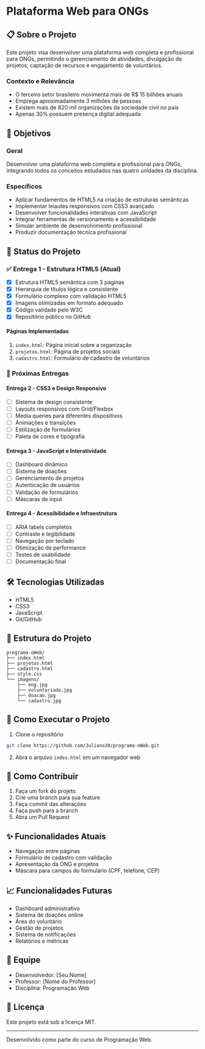 # Plataforma Web para ONGs

## 📋 Sobre o Projeto
Este projeto visa desenvolver uma plataforma web completa e profissional para ONGs, permitindo o gerenciamento de atividades, divulgação de projetos, captação de recursos e engajamento de voluntários.

### Contexto e Relevância
- O terceiro setor brasileiro movimenta mais de R$ 15 bilhões anuais
- Emprega aproximadamente 3 milhões de pessoas
- Existem mais de 820 mil organizações da sociedade civil no país
- Apenas 30% possuem presença digital adequada

## 🎯 Objetivos
### Geral
Desenvolver uma plataforma web completa e profissional para ONGs, integrando todos os conceitos estudados nas quatro unidades da disciplina.

### Específicos
- Aplicar fundamentos de HTML5 na criação de estruturas semânticas
- Implementar leiautes responsivos com CSS3 avançado
- Desenvolver funcionalidades interativas com JavaScript
- Integrar ferramentas de versionamento e acessibilidade
- Simular ambiente de desenvolvimento profissional
- Produzir documentação técnica profissional

## 📝 Status do Projeto

### ✅ Entrega 1 - Estrutura HTML5 (Atual)
- [x] Estrutura HTML5 semântica com 3 páginas
- [x] Hierarquia de títulos lógica e consistente
- [x] Formulário complexo com validação HTML5
- [x] Imagens otimizadas em formato adequado
- [x] Código validado pelo W3C
- [x] Repositório público no GitHub

#### Páginas Implementadas
1. `index.html`: Página inicial sobre a organização
2. `projetos.html`: Página de projetos sociais
3. `cadastro.html`: Formulário de cadastro de voluntários

### 🔄 Próximas Entregas

#### Entrega 2 - CSS3 e Design Responsivo
- [ ] Sistema de design consistente
- [ ] Layouts responsivos com Grid/Flexbox
- [ ] Media queries para diferentes dispositivos
- [ ] Animações e transições
- [ ] Estilização de formulários
- [ ] Paleta de cores e tipografia

#### Entrega 3 - JavaScript e Interatividade
- [ ] Dashboard dinâmico
- [ ] Sistema de doações
- [ ] Gerenciamento de projetos
- [ ] Autenticação de usuários
- [ ] Validação de formulários
- [ ] Máscaras de input

#### Entrega 4 - Acessibilidade e Infraestrutura
- [ ] ARIA labels completos
- [ ] Contraste e legibilidade
- [ ] Navegação por teclado
- [ ] Otimização de performance
- [ ] Testes de usabilidade
- [ ] Documentação final

## 🛠️ Tecnologias Utilizadas
- HTML5
- CSS3
- JavaScript
- Git/GitHub

## 📂 Estrutura do Projeto
```
programa-oWeb/
├── index.html
├── projetos.html
├── cadastro.html
├── style.css
└── imagens/
    ├── ong.jpg
    ├── voluntariado.jpg
    ├── doacao.jpg
    └── cadastro.jpg
```

## 🚀 Como Executar o Projeto
1. Clone o repositório
```bash
git clone https://github.com/Juliano30/programa-oWeb.git
```
2. Abra o arquivo `index.html` em um navegador web

## 🤝 Como Contribuir
1. Faça um fork do projeto
2. Crie uma branch para sua feature
3. Faça commit das alterações
4. Faça push para a branch
5. Abra um Pull Request

## ✨ Funcionalidades Atuais
- Navegação entre páginas
- Formulário de cadastro com validação
- Apresentação da ONG e projetos
- Máscara para campos do formulário (CPF, telefone, CEP)

## 📈 Funcionalidades Futuras
- Dashboard administrativo
- Sistema de doações online
- Área do voluntário
- Gestão de projetos
- Sistema de notificações
- Relatórios e métricas

## 👥 Equipe
- Desenvolvedor: [Seu Nome]
- Professor: [Nome do Professor]
- Disciplina: Programação Web

## 📄 Licença
Este projeto está sob a licença MIT.

---
Desenvolvido como parte do curso de Programação Web.
